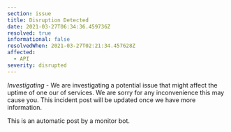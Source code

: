 ```yaml
---
section: issue
title: Disruption Detected
date: 2021-03-27T06:34:36.459736Z
resolved: true
informational: false
resolvedWhen: 2021-03-27T02:21:34.457628Z
affected:
  - API
severity: disrupted
---
```

*Investigating* - We are investigating a potential issue that might affect the uptime of one our of services. We are sorry for any inconvenience this may cause you. This incident post will be updated once we have more information.

This is an automatic post by a monitor bot.
        